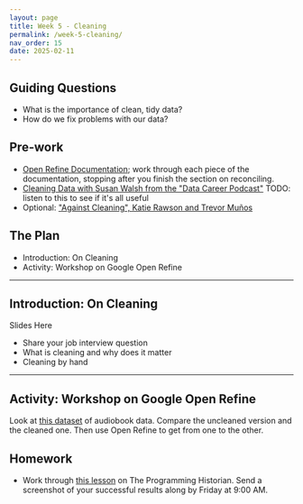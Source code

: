 ```yaml
---
layout: page
title: Week 5 - Cleaning
permalink: /week-5-cleaning/
nav_order: 15
date: 2025-02-11
---
```


## Guiding Questions

* What is the importance of clean, tidy data?
* How do we fix problems with our data?

## Pre-work

* [Open Refine Documentation](https://openrefine.org/docs); work through each piece of the documentation, stopping after you finish the section on reconciling. 
* [Cleaning Data with Susan Walsh from the "Data Career Podcast"](https://podcasts.apple.com/us/podcast/33-cleaning-data-with-susan-walsh-the-classification-guru/id1547386535?i=1000543873861) TODO: listen to this to see if it's all useful
* Optional: ["Against Cleaning", Katie Rawson and Trevor Muños](https://www.jstor.org/stable/pdf/10.5749/j.ctvg251hk.26.pdf?acceptTC=true&coverpage=false)

## The Plan

* Introduction: On Cleaning
* Activity: Workshop on Google Open Refine

---
## Introduction: On Cleaning

Slides Here
* Share your job interview question
* What is cleaning and why does it matter
* Cleaning by hand

---
## Activity: Workshop on Google Open Refine

Look at [this dataset](https://www.kaggle.com/datasets/snehangsude/audible-dataset?resource=download&select=audible_cleaned.csv) of audiobook data. Compare the uncleaned version and the cleaned one. Then use Open Refine to get from one to the other. 

## Homework

* Work through [this lesson](https://programminghistorian.org/en/lessons/cleaning-data-with-openrefine) on The Programming Historian. Send a screenshot of your successful results along by Friday at 9:00 AM.